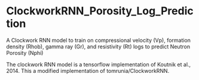 # ClockworkRNN_Porosity_Log_Prediction
A Clockwork RNN model to train on compressional velocity (Vp), formation density (Rhob), gamma ray (Gr), and resistivity (Rt) logs to predict Neutron Porosity (Nphi)

The clockwork RNN model is a tensorflow implementation of Koutnik et al., 2014. This a modified implementation of tomrunia/ClockworkRNN.
